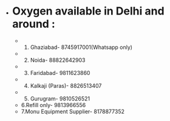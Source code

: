 - # Oxygen available in Delhi and around :
  - 1. Ghaziabad- 8745917001(Whatsapp only)
  - 2. Noida- 88822642903
  - 3. Faridabad- 9811623860
  - 4. Kalkaji (Paras)- 8826513407
  - 5. Gurugram- 9810526521
  - 6.Refill only- 9813966556
  - 7.Monu Equipment Supplier- 8178877352